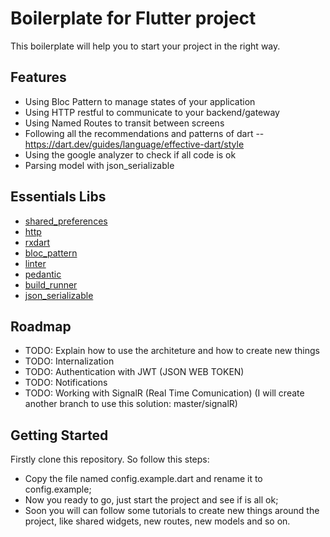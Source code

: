 # Boilerplate for Flutter project

This boilerplate will help you to start your project in the right way.

## Features

- Using Bloc Pattern to manage states of your application
- Using HTTP restful to communicate to your backend/gateway
- Using Named Routes to transit between screens
- Following all the recommendations and patterns of dart
-- https://dart.dev/guides/language/effective-dart/style
- Using the google analyzer to check if all code is ok
- Parsing model with json_serializable

## Essentials Libs

- [shared_preferences](https://pub.dev/packages/shared_preferences)
- [http](https://pub.dev/packages/http)
- [rxdart](thttps://pub.dev/packages/rxdart)
- [bloc_pattern](https://pub.dev/packages/bloc_pattern)
- [linter](https://pub.dev/packages/linter)
- [pedantic](https://pub.dev/packages/pedantic)
- [build_runner](https://pub.dev/packages/build_runner)
- [json_serializable](https://pub.dev/packages/json_serializable)

## Roadmap

- TODO: Explain how to use the architeture and how to create new things
- TODO: Internalization
- TODO: Authentication with JWT (JSON WEB TOKEN)
- TODO: Notifications
- TODO: Working with SignalR (Real Time Comunication) (I will create another branch to use this solution: master/signalR)

## Getting Started

Firstly clone this repository.
So follow this steps:
 - Copy the file named config.example.dart and rename it to config.example;
 - Now you ready to go, just start the project and see if is all ok;
 - Soon you will can follow some tutorials to create new things around the project, like shared widgets, new routes, new models and so on.
